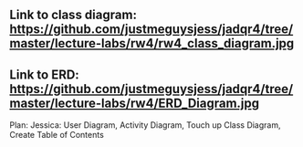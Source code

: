 ## Link to class diagram: https://github.com/justmeguysjess/jadqr4/tree/master/lecture-labs/rw4/rw4_class_diagram.jpg
## Link to ERD: https://github.com/justmeguysjess/jadqr4/tree/master/lecture-labs/rw4/ERD_Diagram.jpg

Plan: 
Jessica: User Diagram, Activity Diagram, Touch up Class Diagram, Create Table of Contents
